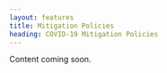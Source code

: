 ```yaml
---
layout: features
title: Mitigation Policies
heading: COVID-19 Mitigation Policies
---
```


Content coming soon.